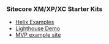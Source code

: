 ### Sitecore XM/XP/XC Starter Kits

- [Helix Examples](https://github.com/Sitecore/Helix.Examples)
- [Lighthouse Demo](https://github.com/Sitecore/Sitecore.Demo.Platform)
- [MVP example site](https://github.com/Sitecore/MVP-Site)
